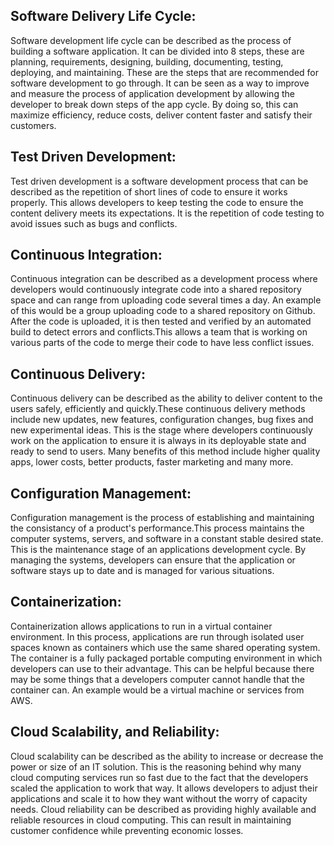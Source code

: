 ## Software Delivery Life Cycle:
Software development life cycle can be described as the process of building a software application. It can be divided into 8 steps, these are planning, requirements, designing, building, documenting, testing, deploying, and maintaining.
These are the steps that are recommended for software development to go through. It can be seen as a way to improve and measure the process of application development by allowing the developer to break down steps of the app cycle. By doing so, this can maximize efficiency, reduce costs, deliver content faster and satisfy their customers. 

## Test Driven Development:
Test driven development is a software development process that can be described as the repetition of short lines of code to ensure it works properly. This allows developers to keep testing the code to ensure the content delivery meets its expectations. It is the repetition of code testing to avoid issues such as bugs and conflicts. 

## Continuous Integration:
Continuous integration can be described as a development process where developers would continuously integrate code into a shared repository space and can range from uploading code several times a day. An example of this would be a group uploading code to a shared repository on Github. After the code is uploaded, it is then tested and verified by an automated build to detect errors and conflicts.This allows a team that is working on various parts of the code to merge their code to have less conflict issues. 

## Continuous Delivery: 
Continuous delivery can be described as the ability to deliver content to the users safely, efficiently and quickly.These continuous delivery methods include new updates, new features, configuration changes, bug fixes and new experimental ideas. This is the stage where developers continuously work on the application to ensure it is always in its deployable state and ready to send to users. Many benefits of this method include higher quality apps, lower costs, better products, faster marketing and many more. 

## Configuration Management:
Configuration management is the process of establishing and maintaining the consistancy of a product's performance.This process maintains the computer systems, servers, and software in a constant stable desired state. This is the maintenance stage of an applications development cycle. By managing the systems, developers can ensure that the application or software stays up to date and is managed for various situations. 

## Containerization:
Containerization allows applications to run in a virtual container environment. In this process, applications are run through isolated user spaces known as containers which use the same shared operating system. The container is a fully packaged portable computing environment in which developers can use to their advantage. This can be helpful because there may be some things that a developers computer cannot handle that the container can. An example would be a virtual machine or services from AWS. 

## Cloud Scalability, and Reliability:
Cloud scalability can be described as the ability to increase or decrease the power or size of an IT solution. This is the reasoning behind why many cloud computing services run so fast due to the fact that the developers scaled the application to work that way. It allows developers to adjust their applications and scale it to how they want without the worry of capacity needs. Cloud reliability can be described as providing highly available and reliable resources in cloud computing. This can result in maintaining customer confidence while preventing economic losses. 

